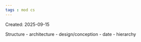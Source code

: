 ```yaml
---
tags : mod cs
---
```

Created: 2025-09-15

Structure - architecture - design/conception - date - hierarchy
